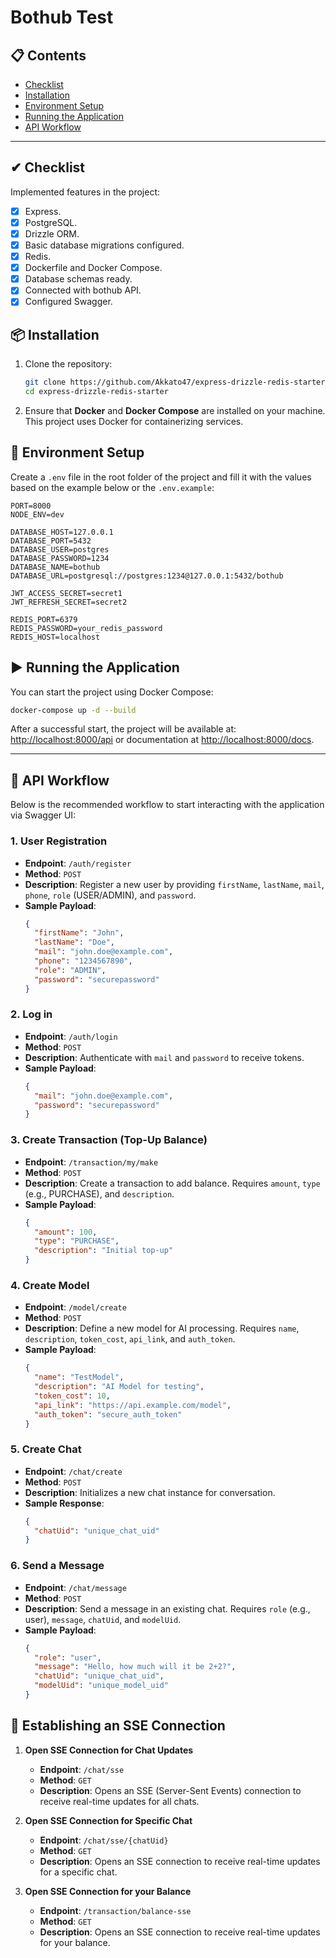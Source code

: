 # Bothub Test

## 📋 Contents

- [Checklist](#-checklist)
- [Installation](#-installation)
- [Environment Setup](#-environment-setup)
- [Running the Application](#-running-the-application)
- [API Workflow](#-api-workflow)

---

## ✔ Checklist

Implemented features in the project:

- [x] Express.
- [x] PostgreSQL.
- [x] Drizzle ORM.
- [x] Basic database migrations configured.
- [x] Redis.
- [x] Dockerfile and Docker Compose.
- [x] Database schemas ready.
- [x] Connected with bothub API.
- [x] Configured Swagger.

## 📦 Installation

1. Clone the repository:

   ```bash
   git clone https://github.com/Akkato47/express-drizzle-redis-starter.git
   cd express-drizzle-redis-starter
   ```

2. Ensure that **Docker** and **Docker Compose** are installed on your machine. This project uses Docker for containerizing services.

## 🔧 Environment Setup

Create a `.env` file in the root folder of the project and fill it with the values based on the example below or the `.env.example`:

```env
PORT=8000
NODE_ENV=dev

DATABASE_HOST=127.0.0.1
DATABASE_PORT=5432
DATABASE_USER=postgres
DATABASE_PASSWORD=1234
DATABASE_NAME=bothub
DATABASE_URL=postgresql://postgres:1234@127.0.0.1:5432/bothub

JWT_ACCESS_SECRET=secret1
JWT_REFRESH_SECRET=secret2

REDIS_PORT=6379
REDIS_PASSWORD=your_redis_password
REDIS_HOST=localhost
```

## ▶️ Running the Application

You can start the project using Docker Compose:

```bash
docker-compose up -d --build
```

After a successful start, the project will be available at: [http://localhost:8000/api](http://localhost:8000/api) or documentation at [http://localhost:8000/docs](http://localhost:8000/docs).

---

## 🔄 API Workflow

Below is the recommended workflow to start interacting with the application via Swagger UI:

### 1. **User Registration**

- **Endpoint**: `/auth/register`
- **Method**: `POST`
- **Description**: Register a new user by providing `firstName`, `lastName`, `mail`, `phone`, `role` (USER/ADMIN), and `password`.
- **Sample Payload**:
  ```json
  {
    "firstName": "John",
    "lastName": "Doe",
    "mail": "john.doe@example.com",
    "phone": "1234567890",
    "role": "ADMIN",
    "password": "securepassword"
  }
  ```

### 2. **Log in**

- **Endpoint**: `/auth/login`
- **Method**: `POST`
- **Description**: Authenticate with `mail` and `password` to receive tokens.
- **Sample Payload**:
  ```json
  {
    "mail": "john.doe@example.com",
    "password": "securepassword"
  }
  ```

### 3. **Create Transaction (Top-Up Balance)**

- **Endpoint**: `/transaction/my/make`
- **Method**: `POST`
- **Description**: Create a transaction to add balance. Requires `amount`, `type` (e.g., PURCHASE), and `description`.
- **Sample Payload**:
  ```json
  {
    "amount": 100,
    "type": "PURCHASE",
    "description": "Initial top-up"
  }
  ```

### 4. **Create Model**

- **Endpoint**: `/model/create`
- **Method**: `POST`
- **Description**: Define a new model for AI processing. Requires `name`, `description`, `token_cost`, `api_link`, and `auth_token`.
- **Sample Payload**:
  ```json
  {
    "name": "TestModel",
    "description": "AI Model for testing",
    "token_cost": 10,
    "api_link": "https://api.example.com/model",
    "auth_token": "secure_auth_token"
  }
  ```

### 5. **Create Chat**

- **Endpoint**: `/chat/create`
- **Method**: `POST`
- **Description**: Initializes a new chat instance for conversation.
- **Sample Response**:
  ```json
  {
    "chatUid": "unique_chat_uid"
  }
  ```

### 6. **Send a Message**

- **Endpoint**: `/chat/message`
- **Method**: `POST`
- **Description**: Send a message in an existing chat. Requires `role` (e.g., user), `message`, `chatUid`, and `modelUid`.
- **Sample Payload**:
  ```json
  {
    "role": "user",
    "message": "Hello, how much will it be 2+2?",
    "chatUid": "unique_chat_uid",
    "modelUid": "unique_model_uid"
  }
  ```

## 📡 Establishing an SSE Connection

1. **Open SSE Connection for Chat Updates**

   - **Endpoint**: `/chat/sse`
   - **Method**: `GET`
   - **Description**: Opens an SSE (Server-Sent Events) connection to receive real-time updates for all chats.

2. **Open SSE Connection for Specific Chat**

   - **Endpoint**: `/chat/sse/{chatUid}`
   - **Method**: `GET`
   - **Description**: Opens an SSE connection to receive real-time updates for a specific chat.

3. **Open SSE Connection for your Balance**

   - **Endpoint**: `/transaction/balance-sse`
   - **Method**: `GET`
   - **Description**: Opens an SSE connection to receive real-time updates for your balance.
